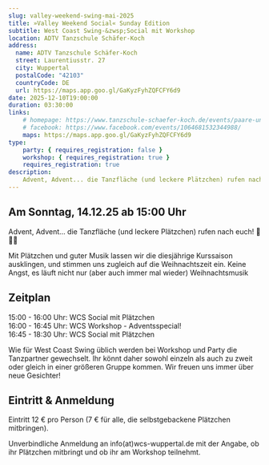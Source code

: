 ```yaml
---
slug: valley-weekend-swing-mai-2025
title: »Valley Weekend Social« Sunday Edition
subtitle: West Coast Swing-&zwsp;Social mit Workshop
location: ADTV Tanzschule Schäfer-Koch
address:
  name: ADTV Tanzschule Schäfer-Koch
  street: Laurentiusstr. 27
  city: Wuppertal
  postalCode: "42103"
  countryCode: DE
  url: https://maps.app.goo.gl/GaKyzFyhZQFCFY6d9
date: 2025-12-10T19:00:00
duration: 03:30:00
links:
    # homepage: https://www.tanzschule-schaefer-koch.de/events/paare-und-singles/events-erwachsene-detail?tx_calendarize_calendar%5Baction%5D=detail&tx_calendarize_calendar%5Bcontroller%5D=Calendar&tx_calendarize_calendar%5Bindex%5D=75786&cHash=755feaad219408d97dd826d88ed8bcf8
    # facebook: https://www.facebook.com/events/1064681532344988/
    maps: https://maps.app.goo.gl/GaKyzFyhZQFCFY6d9
type:
    party: { requires_registration: false }
    workshop: { requires_registration: true }
    requires_registration: true
description:
    Advent, Advent... die Tanzfläche (und leckere Plätzchen) rufen nach euch 🌲
---
```


## Am Sonntag, 14.12.25 ab 15:00 Uhr

Advent, Advent... die Tanzfläche (und leckere Plätzchen) rufen nach euch! 🌲🌟🍪

Mit Plätzchen und guter Musik lassen wir die diesjährige Kurssaison ausklingen, und stimmen uns zugleich auf die Weihnachtszeit ein.
Keine Angst, es läuft nicht nur (aber auch immer mal wieder) Weihnachtsmusik

## Zeitplan

15:00 - 16:00 Uhr: WCS Social mit Plätzchen<br>
16:00 - 16:45 Uhr: WCS Workshop - Adventsspecial!<br>
16:45 - 18:30 Uhr: WCS Social mit Plätzchen<br>

Wie für West Coast Swing üblich werden bei Workshop und Party die Tanzpartner gewechselt. Ihr könnt daher sowohl einzeln als auch zu zweit oder gleich in einer größeren Gruppe kommen. Wir freuen uns immer über neue Gesichter!

## Eintritt & Anmeldung

Eintritt 12 € pro Person (7 € für alle, die selbstgebackene Plätzchen mitbringen).

Unverbindliche Anmeldung an info(at)wcs-wuppertal.de mit der Angabe, ob ihr Plätzchen mitbringt und ob ihr am Workshop teilnehmt.
